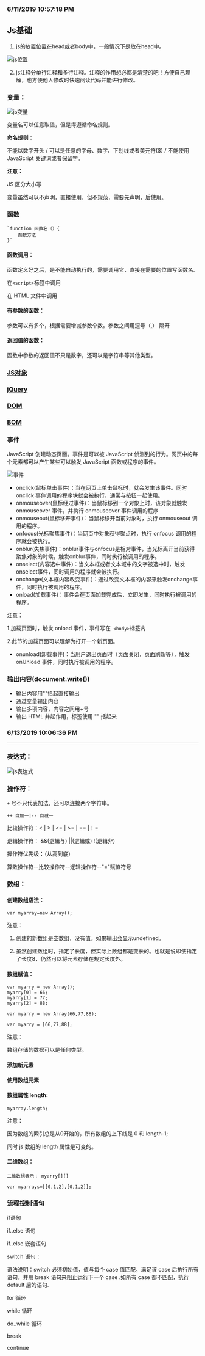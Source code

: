 ### 6/11/2019 10:57:18 PM 
## Js基础

1. js的放置位置在head或者body中，一般情况下是放在head中。

![js位置](https://i.imgur.com/OCHQ7I4.png)

2. js注释分单行注释和多行注释。注释的作用想必都是清楚的吧！方便自己理解，也方便他人修改时快速阅读代码并能进行修改。

### 变量：

![js变量](https://i.imgur.com/yUMWChh.png)

变量名可以任意取值，但是得遵循命名规则。

**命名规则：**

不能以数字开头 / 可以是任意的字母、数字、下划线或者美元符($) / 不能使用   JavaScript 关键词或者保留字。

**注意：** 

JS 区分大小写

变量虽然可以不声明，直接使用，但不规范，需要先声明，后使用。

### 函数

    `function 函数名（）{
		函数方法
    }`

#### 函数调用：

函数定义好之后，是不能自动执行的，需要调用它，直接在需要的位置写函数名.

在`<script>`标签中调用

在 HTML 文件中调用

#### 有参数的函数：

参数可以有多个，根据需要增减参数个数。参数之间用逗号（,）
隔开

#### 返回值的函数：

函数中参数的返回值不只是数字，还可以是字符串等其他类型。

### [JS对象](https://github.com/helloGitHubQ/FiveYears/blob/master/docs/web/jsObject.md)

### [jQuery](https://github.com/helloGitHubQ/FiveYears/blob/master/docs/web/jQuery.md)

### [DOM](https://github.com/helloGitHubQ/FiveYears/blob/master/docs/web/DOM.md)

### [BOM](https://github.com/helloGitHubQ/FiveYears/blob/master/docs/web/browserObject.md)

### 事件

JavaScript 创建动态页面。事件是可以被 JavaScript 侦测到的行为。网页中的每个元素都可以产生某些可以触发 JavaScript 函数或程序的事件。

![事件](https://i.imgur.com/EMx304v.png)

- onclick(鼠标单击事件)：当在网页上单击鼠标时，就会发生该事件。同时 onclick 事件调用的程序块就会被执行，通常与按钮一起使用。
- onmouseover(鼠标经过事件)：当鼠标移到一个对象上时，该对象就触发 onmouseover 事件，并执行 onmouseover 事件调用的程序
-  onmouseout(鼠标移开事件)：当鼠标移开当前对象时，执行 onmouseout 调用的程序。
-  onfocus(光标聚焦事件)：当网页中对象获得聚点时，执行 onfocus 调用的程序就会被执行。
-  onblur(失焦事件)：onblur事件与onfocus是相对事件，当光标离开当前获得聚焦对象的时候，触发onblur事件，同时执行被调用的程序。
-  onselect(内容选中事件)：当文本框或者文本域中的文字被选中时，触发onselect事件，同时调用的程序就会被执行。
-  onchange(文本框内容改变事件)：通过改变文本框的内容来触发onchange事件，同时执行被调用的程序。
-  onload(加载事件)：事件会在页面加载完成后，立即发生，同时执行被调用的程序。

注意：

1.加载页面时，触发 onload 事件，事件写在` <body>`标签内

2.此节的加载页面可以理解为打开一个新页面。

- onunload(卸载事件)：当用户退出页面时（页面关闭，页面刷新等），触发 onUnload 事件，同时执行被调用的程序。

### 输出内容(document.write())

+ 输出内容用""括起直接输出
+ 通过变量输出内容
+ 输出多项内容，内容之间用+号
+ 输出 HTML 并起作用，标签使用 "" 括起来


### 6/13/2019 10:06:36 PM 

---
### 表达式：

![js表达式](https://i.imgur.com/1KrQBy0.png)

### 操作符：

`+` 号不只代表加法，还可以连接两个字符串。

    ++ 自加一|-- 自减一

比较操作符：< | > | <= | >= | == |！=

逻辑操作符： &&(逻辑与)  ||(逻辑或)  !(逻辑非)

操作符优先级：（从高到底）

算数操作符--比较操作符--逻辑操作符--"="赋值符号

### 数组：

#### 创建数组语法：

    var myarray=new Array();

注意：

1) 创建的新数组是空数组，没有值。如果输出会显示undefined。

2) 虽然创建数组时，指定了长度，但实际上数组都是变长的。也就是说即使指定了长度8，仍然可以将元素存储在规定长度外。

#### 数组赋值：

    var myarry = new Array();
	myarry[0] = 66;
    myarry[1] = 77;
    myarry[2] = 88;
 
    var myarry = new Array(66,77,88);
    
    var myarry = [66,77,88];

注意：

数组存储的数据可以是任何类型。	

#### 添加新元素

#### 使用数组元素

#### 数组属性 length:

    myarray.length;
注意：
 
因为数组的索引总是从0开始的，所有数组的上下线是 0 和 length-1;
 
同时 js 数组的 length 属性是可变的。

#### 二维数组：

    二维数组表示： myarry[][]

    var myarrays=[[0,1,2],[0,1,2]];

### 流程控制语句

if语句

if..else 语句

if..else 嵌套语句

switch 语句：

语法说明：switch 必须初始值，值与每个 case 值匹配。满足该 case
后执行所有语句，并用 break 语句来阻止运行下一个 case .如所有 case 都不匹配，执行 default 后的语句.

for 循环

while 循环

do..while 循环

break

continue